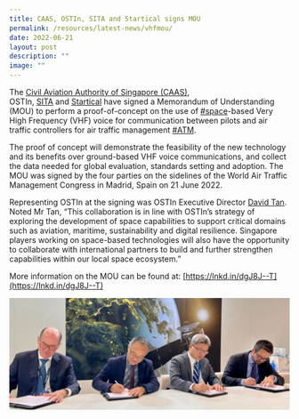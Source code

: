 ```yaml
---
title: CAAS, OSTIn, SITA and Startical signs MOU
permalink: /resources/latest-news/vhfmou/
date: 2022-06-21
layout: post
description: ""
image: ""
---
```

The [Civil Aviation Authority of Singapore (CAAS)](https://www.linkedin.com/in/ACoAADa9R2sB35XOYSFhsRve8sOsg-oHolVj244), OSTIn, [SITA](https://www.linkedin.com/company/sita/) and [Startical](https://www.linkedin.com/company/startical/) have signed a Memorandum of Understanding (MOU) to perform a proof-of-concept on the use of [#space](https://www.linkedin.com/feed/hashtag/?keywords=space&highlightedUpdateUrns=urn%3Ali%3Aactivity%3A6945356157586653184)\-based Very High Frequency (VHF) voice for communication between pilots and air traffic controllers for air traffic management [#ATM](https://www.linkedin.com/feed/hashtag/?keywords=atm&highlightedUpdateUrns=urn%3Ali%3Aactivity%3A6945356157586653184).  
  
The proof of concept will demonstrate the feasibility of the new technology and its benefits over ground-based VHF voice communications, and collect the data needed for global evaluation, standards setting and adoption. The MOU was signed by the four parties on the sidelines of the World Air Traffic Management Congress in Madrid, Spain on 21 June 2022.  
  
Representing OSTIn at the signing was OSTIn Executive Director [David Tan](https://www.linkedin.com/in/ACoAAAYQza8Bfu9F-9R6pdbxl8KW7a0LEhZIYGk). Noted Mr Tan, “This collaboration is in line with OSTIn’s strategy of exploring the development of space capabilities to support critical domains such as aviation, maritime, sustainability and digital resilience. Singapore players working on space-based technologies will also have the opportunity to collaborate with international partners to build and further strengthen capabilities within our local space ecosystem.”  
  
More information on the MOU can be found at: [https://lnkd.in/dgJ8J--T](https://lnkd.in/dgJ8J--T)

![CAASMOU](/images/Social%20Media%20Photos/CAAS%20OSTIn%20MOU.png)